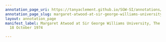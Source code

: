 ```yaml
---
annotation_page_uri: https://tanyaclement.github.io/SGW-SI/annotations/margaret-atwood-at-sir-george-williams-university-the-poetry-series-18-october-1974-canvas-1-audience.json
annotation_page_slug: margaret-atwood-at-sir-george-williams-university-the-poetry-series-18-october-1974-canvas-1-audience
layout: annotation_page
manifest_label: Margaret Atwood at Sir George Williams University, The Poetry Series,
  18 October 1974

---
```

